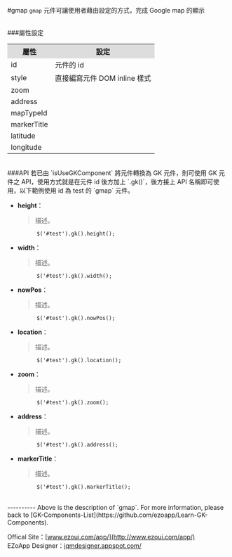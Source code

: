 #gmap
`gmap` 元件可讓使用者藉由設定的方式，完成 Google map 的顯示  


<br/>
###屬性設定
<table>

<tr>
<th style="background:#ddd;">屬性</th>
<th style="background:#ddd;">設定</th>
</tr>

<tr>
<td>id</td>
<td>元件的 id</td>
</tr>

<tr>
<td>style</td>
<td>直接編寫元件 DOM inline 樣式</td>
</tr>

<tr>
<td>zoom</td>
<td></td>
</tr>

<tr>
<td>address</td>
<td></td>
</tr>

<tr>
<td>mapTypeId</td>
<td></td>
</tr>

<tr>
<td>markerTitle</td>
<td></td>
</tr>

<tr>
<td>latitude</td>
<td></td>
</tr>

<tr>
<td>longitude</td>
<td></td>
</tr>

</table>

<br/>
###API
若已由 `isUseGKComponent` 將元件轉換為 GK 元件，則可使用 GK 元件之 API，使用方式就是在元件 id 後方加上 `.gk()`，後方接上 API 名稱即可使用，以下範例使用 id 為 test 的 `gmap` 元件。

- **height**：  
  	> 描述。

			$('#test').gk().height();


- **width**：  
  	> 描述。

			$('#test').gk().width();


- **nowPos**：  
  	> 描述。

			$('#test').gk().nowPos();


- **location**：  
  	> 描述。

			$('#test').gk().location();


- **zoom**：  
  	> 描述。

			$('#test').gk().zoom();


- **address**：  
  	> 描述。

			$('#test').gk().address();


- **markerTitle**：  
  	> 描述。

			$('#test').gk().markerTitle();


<br/>
----------
Above is the description of `gmap`. For more information, please back to [GK-Components-List](https://github.com/ezoapp/Learn-GK-Components).

Offical Site：[www.ezoui.com/app/](http://www.ezoui.com/app/)  
EZoApp Designer：[jqmdesigner.appspot.com/](http://jqmdesigner.appspot.com/)



